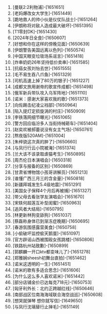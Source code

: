 
1. [曼联2:2利物浦]-[1651651]
1. [老妈爆改女大学生]-[1651449]
1. [跪地救人的帅小伙是仪仗队战士]-[1651264]
1. [伊朗称将对敌人造成最大破坏]-[1651395]
1. [T1零封DK]-[1651430]
1. [2024年日全食]-[1650607]
1. [好想和你在这样的傍晚见面]-[1650639]
1. [伊朗警告美国远离以色列]-[1650574]
1. [中国天眼变垃圾场系谣言]-[1651418]
1. [炸串奶奶26年坚持低价卖串]-[1651585]
1. [抗癌女孩刘怡去世]-[1651555]
1. [毛不易生吞八爪鱼]-[1651329]
1. [司机高速上掉了80万的银子]-[1651227]
1. [成都文旅用谢帝的歌宣传成都]-[1651498]
1. [俄军新兵带队攻入乌军阵地]-[1651110]
1. [诺米：感谢大家喜欢我的歌]-[1651373]
1. [向佐踢击纪凌尘裆部]-[1650964]
1. [陷入提灯定损旋涡的村庄]-[1650909]
1. [李铁落网细节曝光]-[1651065]
1. [警方回应临汾多人当街持械砸车]-[1651404]
1. [赵奕欢被郝蕾说没有女主气场]-[1650761]
1. [熬夜版520AM]-[1651004]
1. [朱梓骁这次真的肿了]-[1650660]
1. [与凤行行云小院被淹]-[1651374]
1. [兰大该不该录取虐猫考生]-[1650895]
1. [周杰伦日本演唱会]-[1650318]
1. [分享与报备的区别]-[1650869]
1. [甘肃省博物馆小孩哥讲解员]-[1651213]
1. [谁懂广西三月三的含金量]-[1650818]
1. [新疆拜城发生5.4级地震]-[1651291]
1. [美国女子保释4个月后再被捕]-[1651327]
1. [带父母去看张学友演唱会]-[1651670]
1. [宋轶何超莲互补型闺蜜]-[1650963]
1. [追风者大结局]-[1650795]
1. [林更新林狗变舔狗]-[1651037]
1. [蔡磊称身体已到渐冻症晚期]-[1650695]
1. [春游氛围感露营美食]-[1650758]
1. [小偷破坏监控偷天鹅蛋]-[1651097]
1. [官方辟谣山西被围殴女孩跳楼]-[1650806]
1. [铁路杭州站致歉]-[1650899]
1. [郭麒麟一开口ktv都变味儿了]-[1651278]
1. [郑雅娴sheesh初舞台直拍]-[1651462]
1. [诺米这透明的一生]-[1651451]
1. [诺米的歌有多适合思念]-[1651606]
1. [为什么这么多人喜欢诺米]-[1651442]
1. [部分店铺金价已达每克718元]-[1650753]
1. [匈牙利外长：北约正跨越红线]-[1650646]
1. [南部战区位南海海域联合海空战巡]-[1650608]
1. [想哭就弹琴 想你就写信]-[1649650]
1. [与凤行沈璃替行止掸毛]-[1651149]